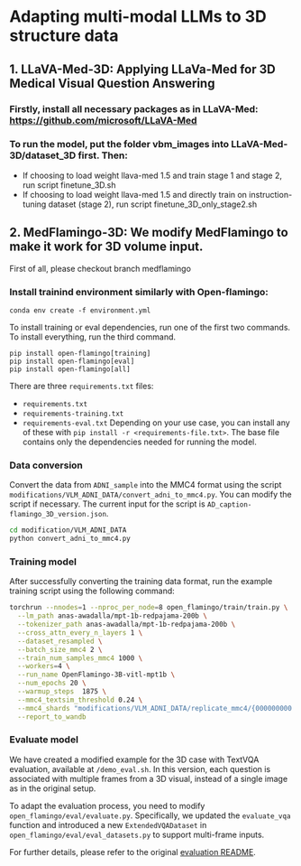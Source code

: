# Adapting multi-modal LLMs to 3D structure data

## 1. LLaVA-Med-3D: Applying LLaVa-Med for 3D Medical Visual Question Answering
### Firstly, install all necessary packages as in LLaVA-Med: https://github.com/microsoft/LLaVA-Med

### To run the model, put the folder vbm_images into LLaVA-Med-3D/dataset_3D first. Then:

- If choosing to load weight llava-med 1.5 and train stage 1 and stage 2, run script finetune_3D.sh
- If choosing to load weight llava-med 1.5 and directly train on instruction-tuning dataset (stage 2), run script finetune_3D_only_stage2.sh

## 2. MedFlamingo-3D: We modify MedFlamingo to make it work for 3D volume input.
First of all, please checkout branch medflamingo
### Install trainind environment similarly with Open-flamingo:
```
conda env create -f environment.yml
```
To install training or eval dependencies, run one of the first two commands. To install everything, run the third command.
```
pip install open-flamingo[training]
pip install open-flamingo[eval]
pip install open-flamingo[all]
```
There are three `requirements.txt` files: 
- `requirements.txt` 
- `requirements-training.txt`
- `requirements-eval.txt`
Depending on your use case, you can install any of these with `pip install -r <requirements-file.txt>`. The base file contains only the dependencies needed for running the model.


### Data conversion
Convert the data from `ADNI_sample` into the MMC4 format using the script `modifications/VLM_ADNI_DATA/convert_adni_to_mmc4.py`. You can modify the script if necessary. The current input for the script is `AD_caption-flamingo_3D_version.json`.

```bash
cd modification/VLM_ADNI_DATA
python convert_adni_to_mmc4.py
```

### Training model
After successfully converting the training data format, run the example training script using the following command:
```bash
torchrun --nnodes=1 --nproc_per_node=8 open_flamingo/train/train.py \
  --lm_path anas-awadalla/mpt-1b-redpajama-200b \
  --tokenizer_path anas-awadalla/mpt-1b-redpajama-200b \
  --cross_attn_every_n_layers 1 \
  --dataset_resampled \
  --batch_size_mmc4 2 \
  --train_num_samples_mmc4 1000 \
  --workers=4 \
  --run_name OpenFlamingo-3B-vitl-mpt1b \
  --num_epochs 20 \
  --warmup_steps  1875 \
  --mmc4_textsim_threshold 0.24 \
  --mmc4_shards "modifications/VLM_ADNI_DATA/replicate_mmc4/{000000000..000000040}.tar" \
  --report_to_wandb
```

### Evaluate model
We have created a modified example for the 3D case with TextVQA evaluation, available at `/demo_eval.sh`. In this version, each question is associated with multiple frames from a 3D visual, instead of a single image as in the original setup.

To adapt the evaluation process, you need to modify `open_flamingo/eval/evaluate.py`. Specifically, we updated the `evaluate_vqa` function and introduced a new `ExtendedVQADataset` in `open_flamingo/eval/eval_datasets.py` to support multi-frame inputs.

For further details, please refer to the original [evaluation README](https://github.com/mlfoundations/open_flamingo/tree/main/open_flamingo/eval).


